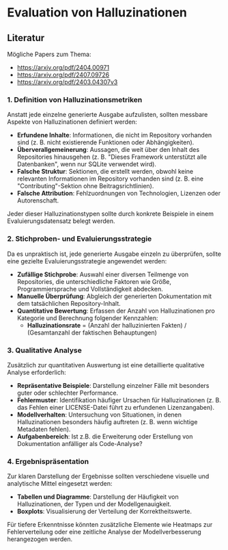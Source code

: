 


# Evaluation von Halluzinationen

## Literatur
Mögliche Papers zum Thema:
- https://arxiv.org/pdf/2404.00971
- https://arxiv.org/pdf/2407.09726
- https://arxiv.org/pdf/2403.04307v3

### 1. Definition von Halluzinationsmetriken

Anstatt jede einzelne generierte Ausgabe aufzulisten, sollten messbare Aspekte von Halluzinationen definiert werden:

- **Erfundene Inhalte**: Informationen, die nicht im Repository vorhanden sind (z. B. nicht existierende Funktionen oder Abhängigkeiten).
- **Überverallgemeinerung**: Aussagen, die weit über den Inhalt des Repositories hinausgehen (z. B. "Dieses Framework unterstützt alle Datenbanken", wenn nur SQLite verwendet wird).
- **Falsche Struktur**: Sektionen, die erstellt werden, obwohl keine relevanten Informationen im Repository vorhanden sind (z. B. eine "Contributing"-Sektion ohne Beitragsrichtlinien).
- **Falsche Attribution**: Fehlzuordnungen von Technologien, Lizenzen oder Autorenschaft.

Jeder dieser Halluzinationstypen sollte durch konkrete Beispiele in einem Evaluierungsdatensatz belegt werden.

### 2. Stichproben- und Evaluierungsstrategie

Da es unpraktisch ist, jede generierte Ausgabe einzeln zu überprüfen, sollte eine gezielte Evaluierungsstrategie angewendet werden:

- **Zufällige Stichprobe**: Auswahl einer diversen Teilmenge von Repositories, die unterschiedliche Faktoren wie Größe, Programmiersprache und Vollständigkeit abdecken.
- **Manuelle Überprüfung**: Abgleich der generierten Dokumentation mit dem tatsächlichen Repository-Inhalt.
- **Quantitative Bewertung**: Erfassen der Anzahl von Halluzinationen pro Kategorie und Berechnung folgender Kennzahlen:
    - **Halluzinationsrate** = (Anzahl der halluzinierten Fakten) / (Gesamtanzahl der faktischen Behauptungen)
 

### 3. Qualitative Analyse

Zusätzlich zur quantitativen Auswertung ist eine detaillierte qualitative Analyse erforderlich:

- **Repräsentative Beispiele**: Darstellung einzelner Fälle mit besonders guter oder schlechter Performance.
- **Fehlermuster**: Identifikation häufiger Ursachen für Halluzinationen (z. B. das Fehlen einer LICENSE-Datei führt zu erfundenen Lizenzangaben).
- **Modellverhalten**: Untersuchung von Situationen, in denen Halluzinationen besonders häufig auftreten (z. B. wenn wichtige Metadaten fehlen).
-  **Aufgabenbereich**: Ist z.B. die Erweiterung oder Erstellung von Dokumentation anfälliger als Code-Analyse? 

### 4. Ergebnispräsentation

Zur klaren Darstellung der Ergebnisse sollten verschiedene visuelle und analytische Mittel eingesetzt werden:

- **Tabellen und Diagramme**: Darstellung der Häufigkeit von Halluzinationen, der Typen und der Modellgenauigkeit.
- **Boxplots**: Visualisierung der Verteilung der Korrektheitswerte.

Für tiefere Erkenntnisse könnten zusätzliche Elemente wie Heatmaps zur Fehlerverteilung oder eine zeitliche Analyse der Modellverbesserung herangezogen werden.
